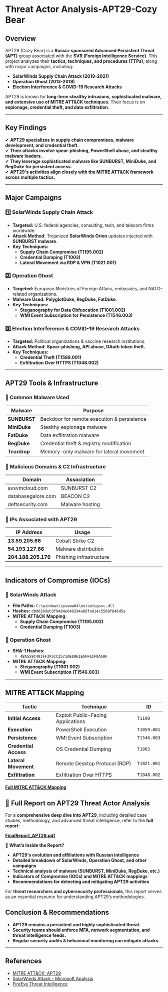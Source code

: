 # Threat Actor Analysis-APT29-Cozy Bear


## Overview

APT29 (Cozy Bear) is a **Russia-sponsored Advanced Persistent Threat (APT)** group associated with the **SVR (Foreign Intelligence Service)**. This project analyzes their **tactics, techniques, and procedures (TTPs)**, along with major campaigns, including:

- **SolarWinds Supply Chain Attack (2019-2021)**
- **Operation Ghost (2013-2019)**
- **Election Interference & COVID-19 Research Attacks**

APT29 is known for **long-term stealthy intrusions, sophisticated malware, and extensive use of MITRE ATT&CK techniques**. Their focus is on **espionage, credential theft, and data exfiltration**.

---

## Key Findings
✔ **APT29 specializes in supply chain compromises, malware development, and credential theft.**  
✔ **Their attacks involve spear-phishing, PowerShell abuse, and stealthy malware loaders.**  
✔ **They leverage sophisticated malware like SUNBURST, MiniDuke, and RegDuke for persistent access.**  
✔ **APT29's activities align closely with the MITRE ATT&CK framework across multiple tactics.**  

---

## **Major Campaigns**

### **1️⃣ SolarWinds Supply Chain Attack**
- **Targeted:** U.S. federal agencies, consulting, tech, and telecom firms worldwide.
- **Attack Method:** Trojanized **SolarWinds Orion** updates injected with **SUNBURST malware**.
- **Key Techniques:**  
  - **Supply Chain Compromise (T1195.002)**
  - **Credential Dumping (T1003)**
  - **Lateral Movement via RDP & VPN (T1021.001)**

### **2️⃣ Operation Ghost**
- **Targeted:** European Ministries of Foreign Affairs, embassies, and NATO-related organizations.
- **Malware Used:** **PolyglotDuke, RegDuke, FatDuke**.
- **Key Techniques:**  
  - **Steganography for Data Obfuscation (T1001.002)**
  - **WMI Event Subscription for Persistence (T1546.003)**

### **3️⃣ Election Interference & COVID-19 Research Attacks**
- **Targeted:** Political organizations & vaccine research institutions.
- **Attack Method:** **Spear-phishing, API abuse, OAuth token theft.**
- **Key Techniques:**  
  - **Credential Theft (T1589.001)**
  - **Exfiltration Over HTTPS (T1048.002)**

---

## **APT29 Tools & Infrastructure**

### **🔹 Common Malware Used**
| Malware | Purpose |
|---------|---------|
| **SUNBURST** | Backdoor for remote execution & persistence |
| **MiniDuke** | Stealthy espionage malware |
| **FatDuke** | Data exfiltration malware |
| **RegDuke** | Credential theft & registry modification |
| **Teardrop** | Memory-only malware for lateral movement |

### **🔹 Malicious Domains & C2 Infrastructure**
| Domain | Association |
|--------|------------|
| avsvmcloud.com | SUNBURST C2 |
| databasegalore.com | BEACON C2 |
| deftsecurity.com | Malware hosting |

### **🔹 IPs Associated with APT29**
| IP Address | Usage |
|------------|-------|
| **13.59.205.66** | Cobalt Strike C2 |
| **54.193.127.66** | Malware distribution |
| **204.188.205.176** | Phishing infrastructure |

---

## **Indicators of Compromise (IOCs)**

### **🔹 SolarWinds Attack**
- **File Paths:** `C:\windows\syswow64\netsetupsvc.dll`
- **Hashes:** `d0d626deb3f9484e649294a8dfa814c5568f846d5a`
- **MITRE ATT&CK Mapping:**
  - **Supply Chain Compromise (T1195.002)**
  - **Credential Dumping (T1003)**

### **🔹 Operation Ghost**
- **SHA-1 Hashes:**  
  - `4BA559C403FF3F5CC2571AE0961EAFF6CF0A50F`
- **MITRE ATT&CK Mapping:**  
  - **Steganography (T1001.002)**
  - **WMI Event Subscription (T1546.003)**

---

## **MITRE ATT&CK Mapping**

| Tactic | Technique | ID |
|--------|-----------|----|
| **Initial Access** | Exploit Public-Facing Applications | `T1190` |
| **Execution** | PowerShell Execution | `T1059.001` |
| **Persistence** | WMI Event Subscription | `T1546.003` |
| **Credential Access** | OS Credential Dumping | `T1003` |
| **Lateral Movement** | Remote Desktop Protocol (RDP) | `T1021.001` |
| **Exfiltration** | Exfiltration Over HTTPS | `T1048.002` |

**[Full MITRE ATT&CK Mapping](https://attack.mitre.org/groups/G0016)**

## 📖 Full Report on APT29 Threat Actor Analysis

For a **comprehensive deep dive into APT29**, including detailed case studies, methodology, and advanced threat intelligence, refer to the **full report**:

**[FinalReport_APT29.pdf](resources/FinalReport_ThreatActorAnalysis.pdf)**

🔹 **What’s Inside the Report?**
- **APT29's evolution and affiliations with Russian intelligence**
- **Detailed breakdown of SolarWinds, Operation Ghost, and other campaigns**
- **Technical analysis of malware (SUNBURST, MiniDuke, RegDuke, etc.)**
- **Indicators of Compromise (IOCs) and MITRE ATT&CK mappings**
- **Recommendations for detecting and mitigating APT29 activities**

For **threat researchers and cybersecurity professionals**, this report serves as an essential resource for understanding APT29’s methodologies.

## **Conclusion & Recommendations**
- **APT29 remains a persistent and highly sophisticated threat.**  
- **Security teams should enforce MFA, network segmentation, and threat intelligence feeds.**  
- **Regular security audits & behavioral monitoring can mitigate attacks.**  

---

## **References**
- [MITRE ATT&CK: APT29](https://attack.mitre.org/groups/G0016)
- [SolarWinds Attack - Microsoft Analysis](https://www.microsoft.com/security/blog/2020/12/14)
- [FireEye Threat Intelligence](https://www.fireeye.com/blog)



